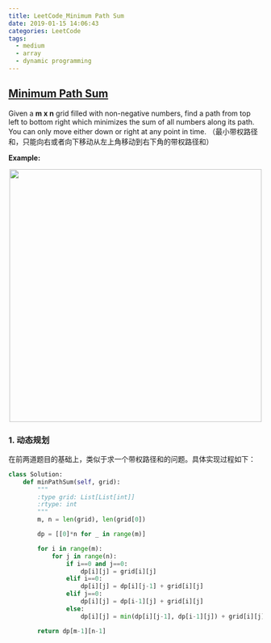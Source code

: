 ```yaml
---
title: LeetCode_Minimum Path Sum
date: 2019-01-15 14:06:43
categories: LeetCode
tags: 
  - medium
  - array
  - dynamic programming
---
```


## [Minimum Path Sum](https://leetcode.com/problems/minimum-path-sum/)

Given a **m x n** grid filled with non-negative numbers, find a path from top left to bottom right which minimizes the sum of all numbers along its path. You can only move either down or right at any point in time.
（最小带权路径和，只能向右或者向下移动从左上角移动到右下角的带权路径和）

<!--more-->

**Example:** 

<div align=center>
	<img src="/images/leetcode_64.png" width = "500" align=center/>
</div>

### 1. 动态规划

在前两道题目的基础上，类似于求一个带权路径和的问题。具体实现过程如下：

```python
class Solution:
    def minPathSum(self, grid):
        """
        :type grid: List[List[int]]
        :rtype: int
        """
        m, n = len(grid), len(grid[0])

        dp = [[0]*n for _ in range(m)]

        for i in range(m):
            for j in range(n):
            	if i==0 and j==0:
            		dp[i][j] = grid[i][j]
                elif i==0:
                    dp[i][j] = dp[i][j-1] + grid[i][j]
                elif j==0:
                    dp[i][j] = dp[i-1][j] + grid[i][j]
                else:
                    dp[i][j] = min(dp[i][j-1], dp[i-1][j]) + grid[i][j]

        return dp[m-1][n-1]
```